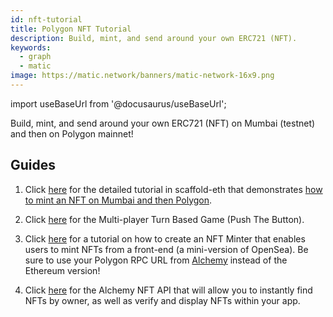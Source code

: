 ```yaml
---
id: nft-tutorial
title: Polygon NFT Tutorial
description: Build, mint, and send around your own ERC721 (NFT).
keywords:
  - graph
  - matic
image: https://matic.network/banners/matic-network-16x9.png
---
```


import useBaseUrl from '@docusaurus/useBaseUrl';

Build, mint, and send around your own ERC721 (NFT) on Mumbai (testnet) and then on Polygon mainnet!

## Guides

1. Click [here](https://github.com/scaffold-eth/scaffold-eth/tree/matic) for the detailed tutorial in scaffold-eth that demonstrates [how to mint an NFT on Mumbai and then Polygon](https://github.com/primeshprimesh/firstSimpleNFTProject).

2. Click [here](https://docs.scaffoldeth.io/scaffold-eth/examples-branches/common-web3-patterns/push-the-button#side-quests) for the Multi-player Turn Based Game (Push The Button).

3. Click [here](https://docs.alchemy.com/alchemy/tutorials/nft-minter) for a tutorial on how to create an NFT Minter that enables users to mint NFTs from a front-end (a mini-version of OpenSea). Be sure to use your Polygon RPC URL from [Alchemy](https://alchemy.com/?a=polygon-docs) instead of the Ethereum version!

4. Click [here](https://docs.alchemy.com/alchemy/enhanced-apis/nft-api) for the Alchemy NFT API that will allow you to instantly find NFTs by owner, as well as verify and display NFTs within your app.
